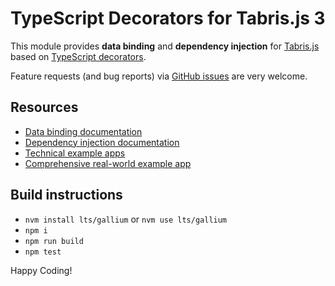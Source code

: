 # TypeScript Decorators for Tabris.js 3

This module provides __data binding__ and  __dependency injection__ for [Tabris.js](http://tabrisjs.com) based on [TypeScript decorators](http://www.typescriptlang.org/docs/handbook/decorators.html).

Feature requests (and bug reports) via [GitHub issues](https://github.com/eclipsesource/tabris-decorators/issues) are very welcome.

## Resources
* [Data binding documentation](https://docs.tabris.com/latest/databinding/index.html)
* [Dependency injection documentation](https://docs.tabris.com/latest/di/index.html)
* [Technical example apps](https://github.com/eclipsesource/tabris-decorators/blob/master/examples)
* [Comprehensive real-world example app](https://github.com/eclipsesource/tabris-js-reddit-viewer)

## Build instructions

* `nvm install lts/gallium` or `nvm use lts/gallium`
* `npm i`
* `npm run build`
* `npm test`

Happy Coding!

